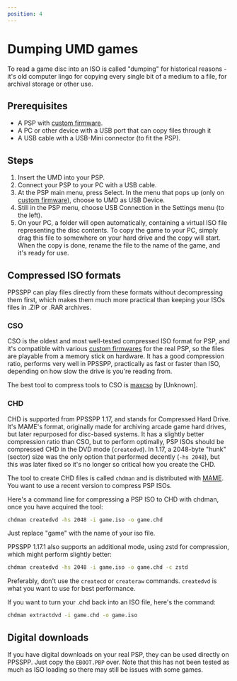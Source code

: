 ```yaml
---
position: 4
---
```

# Dumping UMD games

To read a game disc into an ISO is called "dumping" for historical reasons - it's old computer lingo for copying every single bit of a medium to a file, for archival storage or other use.

## Prerequisites

- A PSP with [custom firmware](/docs/reference/psp-custom-firmware).
- A PC or other device with a USB port that can copy files through it
- A USB cable with a USB-Mini connector (to fit the PSP).

## Steps

1. Insert the UMD into your PSP.
1. Connect your PSP to your PC with a USB cable.
1. At the PSP main menu, press Select. In the menu that pops up (only on [custom firmware](/docs/reference/psp-custom-firmware)), choose to UMD as USB Device.
1. Still in the PSP menu, choose USB Connection in the Settings menu (to the left).
1. On your PC, a folder will open automatically, containing a virtual ISO file representing the disc contents. To copy the game to your PC, simply drag this file to somewhere on your hard drive and the copy will start. When the copy is done, rename the file to the name of the game, and it's ready for use.

## Compressed ISO formats

PPSSPP can play files directly from these formats without decompressing them first, which makes them much more practical than keeping your ISOs files in .ZIP or .RAR archives.

### CSO

CSO is the oldest and most well-tested compressed ISO format for PSP, and it's compatible with various [custom firmwares](/docs/reference/psp-custom-firmware) for the real PSP, so the files are playable from a memory stick on hardware. It has a good compression ratio, performs very well in PPSSPP, practically as fast or faster than ISO, depending on how slow the drive is you're reading from.

The best tool to compress tools to CSO is [maxcso](https://github.com/unknownbrackets/maxcso/releases) by \[Unknown\].

### CHD

CHD is supported from PPSSPP 1.17, and stands for Compressed Hard Drive. It's MAME's format, originally made for archiving arcade game hard drives, but later repurposed for disc-based systems. It has a slightly better compression ratio than CSO, but to perform optimally, PSP ISOs should be compressed CHD in the DVD mode (`createdvd`). In 1.17, a 2048-byte "hunk" (sector) size was the only option that performed decently (`-hs 2048`), but this was later fixed so it's no longer so critical how you create the CHD.

The tool to create CHD files is called `chdman` and is distributed with [MAME](https://www.mamedev.org/release.php). You want to use a recent version to compress PSP ISOs.

Here's a command line for compressing a PSP ISO to CHD with chdman, once you have acquired the tool:

```sh
chdman createdvd -hs 2048 -i game.iso -o game.chd
```

Just replace "game" with the name of your iso file.

PPSSPP 1.17.1 also supports an additional mode, using zstd for compression, which might perform slightly better:

```sh
chdman createdvd -hs 2048 -i game.iso -o game.chd -c zstd
```

Preferably, don't use the `createcd` or `createraw` commands. `createdvd` is what you want to use for best performance.

If you want to turn your .chd back into an ISO file, here's the command:

```sh
chdman extractdvd -i game.chd -o game.iso
```

## Digital downloads

If you have digital downloads on your real PSP, they can be used directly on PPSSPP. Just copy the `EBOOT.PBP` over. Note that this has not been tested as much as ISO loading so there may still be issues with some games.

